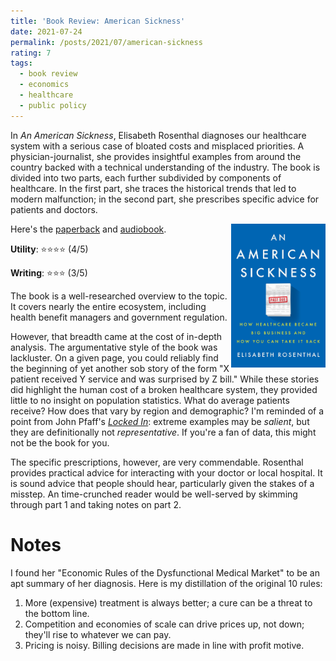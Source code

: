 ```yaml
---
title: 'Book Review: American Sickness'
date: 2021-07-24
permalink: /posts/2021/07/american-sickness
rating: 7
tags:
  - book review
  - economics
  - healthcare
  - public policy
---
```


In *An American Sickness*, Elisabeth Rosenthal diagnoses our healthcare system with a serious case of bloated costs and misplaced priorities. A physician-journalist, she provides insightful examples from around the country backed with a technical understanding of the industry. The book is divided into two parts, each further subdivided by components of healthcare. In the first part, she traces the historical trends that led to modern malfunction; in the second part, she prescribes specific advice for patients and doctors.

<img align="right" width="30%" src="/images/books/american_sickness.jpg">

Here's the [paperback](https://amzn.to/3ByyT6l) and [audiobook](https://amzn.to/3BzGkdk).

**Utility**: ⭐⭐⭐⭐ (4/5)

**Writing**: ⭐⭐⭐ (3/5)

The book is a well-researched overview to the topic. It covers nearly the entire ecosystem, including health benefit managers and government regulation.

However, that breadth came at the cost of in-depth analysis. The argumentative style of the book was lackluster. On a given page, you could reliably find the beginning of yet another sob story of the form "X patient received Y service and was surprised by Z bill." While these stories did highlight the human cost of a broken healthcare system, they provided little to no insight on population statistics. What do average patients receive? How does that vary by region and demographic? I'm reminded of a point from John Pfaff's [*Locked In*](https://peterzhang.info/locked-in): extreme examples may be *salient*, but they are definitionally not *representative*. If you're a fan of data, this might not be the book for you.

The specific prescriptions, however, are very commendable. Rosenthal provides practical advice for interacting with your doctor or local hospital. It is sound advice that people should hear, particularly given the stakes of a misstep. An time-crunched reader would be well-served by skimming through part 1 and taking notes on part 2.

Notes
===

I found her "Economic Rules of the Dysfunctional Medical Market" to be an apt summary of her diagnosis. Here is my distillation of the original 10 rules:

1. More (expensive) treatment is always better; a cure can be a threat to the bottom line.
2. Competition and economies of scale can drive prices up, not down; they'll rise to whatever we can pay.
3. Pricing is noisy. Billing decisions are made in line with profit motive.